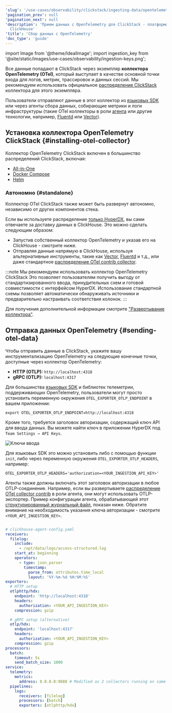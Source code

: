 ```yaml
---
'slug': '/use-cases/observability/clickstack/ingesting-data/opentelemetry'
'pagination_prev': null
'pagination_next': null
'description': 'Прием данных с OpenTelemetry для ClickStack - платформа мониторинга
  ClickHouse'
'title': 'Сбор данных с OpenTelemetry'
'doc_type': 'guide'
---
```

import Image from '@theme/IdealImage';
import ingestion_key from '@site/static/images/use-cases/observability/ingestion-keys.png';

Все данные попадают в ClickStack через экземпляр **коллектора OpenTelemetry (OTel)**, который выступает в качестве основной точки входа для логов, метрик, трассировок и данных сессий. Мы рекомендуем использовать официальное [распределение ClickStack](#installing-otel-collector) коллектора для этого экземпляра.

Пользователи отправляют данные в этот коллектор из [языковых SDK](/use-cases/observability/clickstack/sdks) или через агенты сбора данных, собирающие метрики и логи инфраструктуры (такие OTel коллекторы в роли [агента](/use-cases/observability/clickstack/ingesting-data/otel-collector#collector-roles) или другие технологии, например, [Fluentd](https://www.fluentd.org/) или [Vector](https://vector.dev/)).

## Установка коллектора OpenTelemetry ClickStack {#installing-otel-collector}

Коллектор OpenTelemetry ClickStack включен в большинство распределений ClickStack, включая:

- [All-in-One](/use-cases/observability/clickstack/deployment/all-in-one)
- [Docker Compose](/use-cases/observability/clickstack/deployment/docker-compose)
- [Helm](/use-cases/observability/clickstack/deployment/helm)

### Автономно {#standalone}

Коллектор OTel ClickStack также может быть развернут автономно, независимо от других компонентов стека.

Если вы используете распределение [только HyperDX](/use-cases/observability/clickstack/deployment/hyperdx-only), вы сами отвечаете за доставку данных в ClickHouse. Это можно сделать следующим образом:

- Запустив собственный коллектор OpenTelemetry и указав его на ClickHouse - смотрите ниже.
- Отправляя данные напрямую в ClickHouse, используя альтернативные инструменты, такие как [Vector](https://vector.dev/), [Fluentd](https://www.fluentd.org/) и т.д., или даже стандартное [распределение OTel contrib collector](https://github.com/open-telemetry/opentelemetry-collector-contrib).

:::note Мы рекомендуем использовать коллектор OpenTelemetry ClickStack
Это позволяет пользователям получить выгоду от стандартизированного ввода, принудительных схем и готовой совместимости с интерфейсом HyperDX. Использование стандартной схемы позволяет автоматически обнаруживать источники и предварительно настраивать соответствия колонок.
:::

Для получения дополнительной информации смотрите ["Развертывание коллектора"](/use-cases/observability/clickstack/ingesting-data/otel-collector).

## Отправка данных OpenTelemetry {#sending-otel-data}

Чтобы отправить данные в ClickStack, укажите вашу инструментализацию OpenTelemetry на следующие конечные точки, доступные через коллектор OpenTelemetry:

- **HTTP (OTLP):** `http://localhost:4318`
- **gRPC (OTLP):** `localhost:4317`

Для большинства [языковых SDK](/use-cases/observability/clickstack/sdks) и библиотек телеметрии, поддерживающих OpenTelemetry, пользователи могут просто установить переменную окружения `OTEL_EXPORTER_OTLP_ENDPOINT` в вашем приложении:

```shell
export OTEL_EXPORTER_OTLP_ENDPOINT=http://localhost:4318
```

Кроме того, требуется заголовок авторизации, содержащий ключ API для ввода данных. Вы можете найти ключ в приложении HyperDX под `Team Settings → API Keys`.

<Image img={ingestion_key} alt="Ключи ввода" size="lg"/>

Для языковых SDK это можно установить либо с помощью функции `init`, либо через переменную окружения `OTEL_EXPORTER_OTLP_HEADERS`, например:

```shell
OTEL_EXPORTER_OTLP_HEADERS='authorization=<YOUR_INGESTION_API_KEY>'
```

Агенты также должны включать этот заголовок авторизации в любое OTLP-соединение. Например, если вы развертываете [распределение OTel collector contrib](https://github.com/open-telemetry/opentelemetry-collector-contrib) в роли агента, они могут использовать OTLP-экспортер. Пример конфигурации агента, обрабатывающей этот [структурированный журнальный файл](https://datasets-documentation.s3.eu-west-3.amazonaws.com/http_logs/access-structured.log.gz), показан ниже. Обратите внимание на необходимость указания ключа авторизации - смотрите `<YOUR_API_INGESTION_KEY>`.

```yaml

# clickhouse-agent-config.yaml
receivers:
  filelog:
    include:
      - /opt/data/logs/access-structured.log
    start_at: beginning
    operators:
      - type: json_parser
        timestamp:
          parse_from: attributes.time_local
          layout: '%Y-%m-%d %H:%M:%S'
exporters:
  # HTTP setup
  otlphttp/hdx:
    endpoint: 'http://localhost:4318'
    headers:
      authorization: <YOUR_API_INGESTION_KEY>
    compression: gzip

  # gRPC setup (alternative)
  otlp/hdx:
    endpoint: 'localhost:4317'
    headers:
      authorization: <YOUR_API_INGESTION_KEY>
    compression: gzip
processors:
  batch:
    timeout: 5s
    send_batch_size: 1000
service:
  telemetry:
    metrics:
      address: 0.0.0.0:9888 # Modified as 2 collectors running on same host
  pipelines:
    logs:
      receivers: [filelog]
      processors: [batch]
      exporters: [otlphttp/hdx]
```